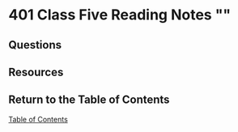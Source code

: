 # 401 Class Five Reading Notes ""

## Questions

## Resources

## Return to the Table of Contents

[Table of Contents](https://todd75.github.io/reading-notes/)